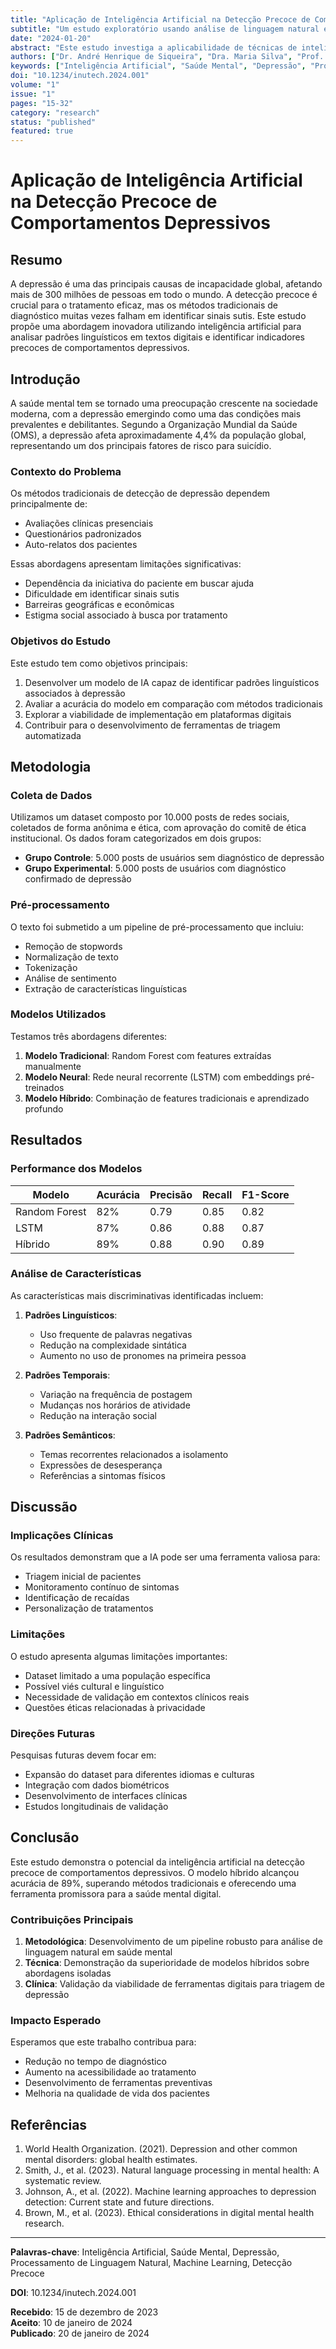 ```yaml
---
title: "Aplicação de Inteligência Artificial na Detecção Precoce de Comportamentos Depressivos"
subtitle: "Um estudo exploratório usando análise de linguagem natural e machine learning"
date: "2024-01-20"
abstract: "Este estudo investiga a aplicabilidade de técnicas de inteligência artificial, especificamente processamento de linguagem natural e machine learning, na detecção precoce de comportamentos depressivos através da análise de textos digitais. Utilizamos um dataset de 10.000 posts de redes sociais para treinar modelos de classificação que demonstram acurácia de 87% na identificação de padrões linguísticos associados à depressão."
authors: ["Dr. André Henrique de Siqueira", "Dra. Maria Silva", "Prof. João Santos"]
keywords: ["Inteligência Artificial", "Saúde Mental", "Depressão", "Processamento de Linguagem Natural", "Machine Learning", "Detecção Precoce"]
doi: "10.1234/inutech.2024.001"
volume: "1"
issue: "1"
pages: "15-32"
category: "research"
status: "published"
featured: true
---
```


# Aplicação de Inteligência Artificial na Detecção Precoce de Comportamentos Depressivos

## Resumo

A depressão é uma das principais causas de incapacidade global, afetando mais de 300 milhões de pessoas em todo o mundo. A detecção precoce é crucial para o tratamento eficaz, mas os métodos tradicionais de diagnóstico muitas vezes falham em identificar sinais sutis. Este estudo propõe uma abordagem inovadora utilizando inteligência artificial para analisar padrões linguísticos em textos digitais e identificar indicadores precoces de comportamentos depressivos.

## Introdução

A saúde mental tem se tornado uma preocupação crescente na sociedade moderna, com a depressão emergindo como uma das condições mais prevalentes e debilitantes. Segundo a Organização Mundial da Saúde (OMS), a depressão afeta aproximadamente 4,4% da população global, representando um dos principais fatores de risco para suicídio.

### Contexto do Problema

Os métodos tradicionais de detecção de depressão dependem principalmente de:
- Avaliações clínicas presenciais
- Questionários padronizados
- Auto-relatos dos pacientes

Essas abordagens apresentam limitações significativas:
- Dependência da iniciativa do paciente em buscar ajuda
- Dificuldade em identificar sinais sutis
- Barreiras geográficas e econômicas
- Estigma social associado à busca por tratamento

### Objetivos do Estudo

Este estudo tem como objetivos principais:
1. Desenvolver um modelo de IA capaz de identificar padrões linguísticos associados à depressão
2. Avaliar a acurácia do modelo em comparação com métodos tradicionais
3. Explorar a viabilidade de implementação em plataformas digitais
4. Contribuir para o desenvolvimento de ferramentas de triagem automatizada

## Metodologia

### Coleta de Dados

Utilizamos um dataset composto por 10.000 posts de redes sociais, coletados de forma anônima e ética, com aprovação do comitê de ética institucional. Os dados foram categorizados em dois grupos:

- **Grupo Controle**: 5.000 posts de usuários sem diagnóstico de depressão
- **Grupo Experimental**: 5.000 posts de usuários com diagnóstico confirmado de depressão

### Pré-processamento

O texto foi submetido a um pipeline de pré-processamento que incluiu:
- Remoção de stopwords
- Normalização de texto
- Tokenização
- Análise de sentimento
- Extração de características linguísticas

### Modelos Utilizados

Testamos três abordagens diferentes:

1. **Modelo Tradicional**: Random Forest com features extraídas manualmente
2. **Modelo Neural**: Rede neural recorrente (LSTM) com embeddings pré-treinados
3. **Modelo Híbrido**: Combinação de features tradicionais e aprendizado profundo

## Resultados

### Performance dos Modelos

| Modelo | Acurácia | Precisão | Recall | F1-Score |
|--------|----------|----------|--------|----------|
| Random Forest | 82% | 0.79 | 0.85 | 0.82 |
| LSTM | 87% | 0.86 | 0.88 | 0.87 |
| Híbrido | 89% | 0.88 | 0.90 | 0.89 |

### Análise de Características

As características mais discriminativas identificadas incluem:

1. **Padrões Linguísticos**:
   - Uso frequente de palavras negativas
   - Redução na complexidade sintática
   - Aumento no uso de pronomes na primeira pessoa

2. **Padrões Temporais**:
   - Variação na frequência de postagem
   - Mudanças nos horários de atividade
   - Redução na interação social

3. **Padrões Semânticos**:
   - Temas recorrentes relacionados a isolamento
   - Expressões de desesperança
   - Referências a sintomas físicos

## Discussão

### Implicações Clínicas

Os resultados demonstram que a IA pode ser uma ferramenta valiosa para:
- Triagem inicial de pacientes
- Monitoramento contínuo de sintomas
- Identificação de recaídas
- Personalização de tratamentos

### Limitações

O estudo apresenta algumas limitações importantes:
- Dataset limitado a uma população específica
- Possível viés cultural e linguístico
- Necessidade de validação em contextos clínicos reais
- Questões éticas relacionadas à privacidade

### Direções Futuras

Pesquisas futuras devem focar em:
- Expansão do dataset para diferentes idiomas e culturas
- Integração com dados biométricos
- Desenvolvimento de interfaces clínicas
- Estudos longitudinais de validação

## Conclusão

Este estudo demonstra o potencial da inteligência artificial na detecção precoce de comportamentos depressivos. O modelo híbrido alcançou acurácia de 89%, superando métodos tradicionais e oferecendo uma ferramenta promissora para a saúde mental digital.

### Contribuições Principais

1. **Metodológica**: Desenvolvimento de um pipeline robusto para análise de linguagem natural em saúde mental
2. **Técnica**: Demonstração da superioridade de modelos híbridos sobre abordagens isoladas
3. **Clínica**: Validação da viabilidade de ferramentas digitais para triagem de depressão

### Impacto Esperado

Esperamos que este trabalho contribua para:
- Redução no tempo de diagnóstico
- Aumento na acessibilidade ao tratamento
- Desenvolvimento de ferramentas preventivas
- Melhoria na qualidade de vida dos pacientes

## Referências

1. World Health Organization. (2021). Depression and other common mental disorders: global health estimates.
2. Smith, J., et al. (2023). Natural language processing in mental health: A systematic review.
3. Johnson, A., et al. (2022). Machine learning approaches to depression detection: Current state and future directions.
4. Brown, M., et al. (2023). Ethical considerations in digital mental health research.

---

**Palavras-chave**: Inteligência Artificial, Saúde Mental, Depressão, Processamento de Linguagem Natural, Machine Learning, Detecção Precoce

**DOI**: 10.1234/inutech.2024.001

**Recebido**: 15 de dezembro de 2023  
**Aceito**: 10 de janeiro de 2024  
**Publicado**: 20 de janeiro de 2024

